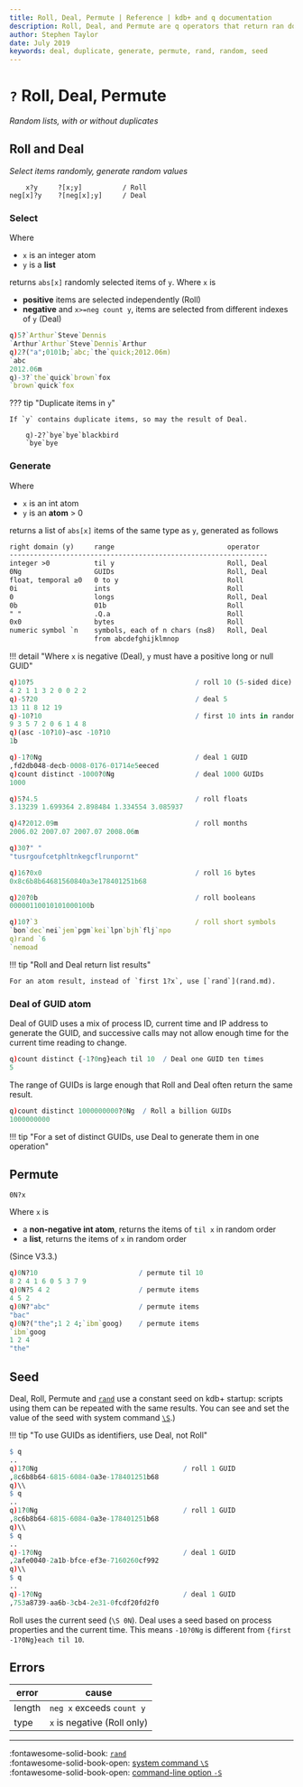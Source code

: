 ```yaml
---
title: Roll, Deal, Permute | Reference | kdb+ and q documentation
description: Roll, Deal, and Permute are q operators that return ran dom selections, with or without duplicates
author: Stephen Taylor
date: July 2019
keywords: deal, duplicate, generate, permute, rand, random, seed
---
```

# `?` Roll, Deal, Permute

_Random lists, with or without duplicates_






## Roll and Deal

_Select items randomly, generate random values_

```syntax
    x?y     ?[x;y]          / Roll
neg[x]?y    ?[neg[x];y]     / Deal
```


### Select

Where

-   `x` is an integer atom
-   `y` is a **list**

returns `abs[x]` randomly selected items of `y`.
Where `x` is

-   **positive** items are selected independently (Roll)
-   **negative** and `x>=neg count y`, items are selected from different indexes of `y` (Deal)

```q
q)5?`Arthur`Steve`Dennis
`Arthur`Arthur`Steve`Dennis`Arthur
q)2?("a";0101b;`abc;`the`quick;2012.06m)
`abc
2012.06m
q)-3?`the`quick`brown`fox
`brown`quick`fox
```

??? tip "Duplicate items in `y`"

    If `y` contains duplicate items, so may the result of Deal.

        q)-2?`bye`bye`blackbird
        `bye`bye


### Generate

Where

-   `x` is an int atom
-   `y` is an **atom** &gt; 0

returns a list of `abs[x]` items of the same type as `y`, generated as follows

```txt
right domain (y)     range                            operator
----------------------------------------------------------------
integer >0           til y                            Roll, Deal
0Ng                  GUIDs                            Roll, Deal
float, temporal ≥0   0 to y                           Roll
0i                   ints                             Roll
0                    longs                            Roll, Deal
0b                   01b                              Roll
" "                  .Q.a                             Roll
0x0                  bytes                            Roll
numeric symbol `n    symbols, each of n chars (n≤8)   Roll, Deal
                     from abcdefghijklmnop
```

!!! detail "Where `x` is negative (Deal), `y` must have a positive long or null GUID"

```q
q)10?5                                        / roll 10 (5-sided dice)
4 2 1 1 3 2 0 0 2 2
q)-5?20                                       / deal 5
13 11 8 12 19
q)-10?10                                      / first 10 ints in random order
9 3 5 7 2 0 6 1 4 8
q)(asc -10?10)~asc -10?10
1b

q)-1?0Ng                                      / deal 1 GUID
,fd2db048-decb-0008-0176-01714e5eeced
q)count distinct -1000?0Ng                    / deal 1000 GUIDs
1000

q)5?4.5                                       / roll floats
3.13239 1.699364 2.898484 1.334554 3.085937

q)4?2012.09m                                  / roll months
2006.02 2007.07 2007.07 2008.06m

q)30?" "
"tusrgoufcetphltnkegcflrunpornt"

q)16?0x0                                      / roll 16 bytes
0x8c6b8b64681560840a3e178401251b68

q)20?0b                                       / roll booleans
00000110010101000100b

q)10?`3                                       / roll short symbols
`bon`dec`nei`jem`pgm`kei`lpn`bjh`flj`npo
q)rand `6
`nemoad
```

!!! tip "Roll and Deal return list results"

    For an atom result, instead of `first 1?x`, use [`rand`](rand.md).


### Deal of GUID atom

Deal of GUID uses a mix of process ID, current time and IP address to generate the GUID, and successive calls may not allow enough time for the current time reading to change.

```q
q)count distinct {-1?0ng}each til 10  / Deal one GUID ten times
5
```

The range of GUIDs is large enough that Roll and Deal often return the same result.

```q
q)count distinct 1000000000?0Ng  / Roll a billion GUIDs
1000000000
```

!!! tip "For a set of distinct GUIDs, use Deal to generate them in one operation"


## Permute

```syntax
0N?x
```

Where `x` is

-   a **non-negative int atom**, returns the items of `til x` in random order
-   a **list**, returns the items of `x` in random order

(Since V3.3.)

```q
q)0N?10                         / permute til 10
8 2 4 1 6 0 5 3 7 9
q)0N?5 4 2                      / permute items
4 5 2
q)0N?"abc"                      / permute items
"bac"
q)0N?("the";1 2 4;`ibm`goog)    / permute items
`ibm`goog
1 2 4
"the"
```


## Seed

Deal, Roll, Permute and [`rand`](rand.md) use a constant seed on kdb+ startup: scripts using them can be repeated with the same results. You can see and set the value of the seed with system command [`\S`](../basics/syscmds.md#s-random-seed).)

!!! tip "To use GUIDs as identifiers, use Deal, not Roll"

```q
$ q
..
q)1?0Ng                                    / roll 1 GUID
,8c6b8b64-6815-6084-0a3e-178401251b68
q)\\
$ q
..
q)1?0Ng                                    / roll 1 GUID
,8c6b8b64-6815-6084-0a3e-178401251b68
q)\\
$ q
..
q)-1?0Ng                                   / deal 1 GUID
,2afe0040-2a1b-bfce-ef3e-7160260cf992
q)\\
$ q
..
q)-1?0Ng                                   / deal 1 GUID
,753a8739-aa6b-3cb4-2e31-0fcdf20fd2f0
```

Roll uses the current seed (`\S 0N`). Deal uses a seed based on process properties and the current time. This means `-10?0Ng` is different from `{first -1?0Ng}each til 10`.


## Errors

error  | cause
-------|-----------------------------
length | `neg x` exceeds `count y`
type   | `x` is negative (Roll only)

----

:fontawesome-solid-book:
[`rand`](rand.md)
<br>
:fontawesome-solid-book-open:
[system command `\S`](../basics/syscmds.md#s-random-seed)
<br>
:fontawesome-solid-book-open:
[command-line option `-S`](../basics/cmdline.md#-s-random-seed)
